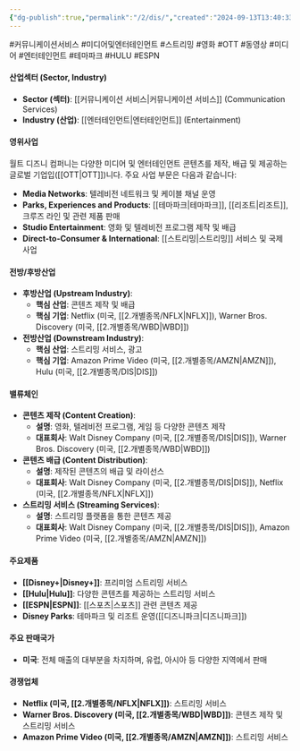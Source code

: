 ```yaml
---
{"dg-publish":true,"permalink":"/2/dis/","created":"2024-09-13T13:40:33.648+09:00","updated":"2025-07-29T21:37:04.570+09:00"}
---
```


#커뮤니케이션서비스 #미디어및엔터테인먼트 #스트리밍 #영화 #OTT #동영상 #미디어 #엔터테인먼트 #테마파크 #HULU #ESPN


#### 산업섹터 (Sector, Industry)

- **Sector (섹터)**: [[커뮤니케이션 서비스\|커뮤니케이션 서비스]] (Communication Services)
- **Industry (산업)**: [[엔터테인먼트\|엔터테인먼트]] (Entertainment)

#### 영위사업

월트 디즈니 컴퍼니는 다양한 미디어 및 엔터테인먼트 콘텐츠를 제작, 배급 및 제공하는 글로벌 기업입([[OTT\|OTT]])니다. 주요 사업 부문은 다음과 같습니다:

- **Media Networks**: 텔레비전 네트워크 및 케이블 채널 운영
- **Parks, Experiences and Products**: [[테마파크\|테마파크]], [[리조트\|리조트]], 크루즈 라인 및 관련 제품 판매
- **Studio Entertainment**: 영화 및 텔레비전 프로그램 제작 및 배급
- **Direct-to-Consumer & International**: [[스트리밍\|스트리밍]] 서비스 및 국제 사업

#### 전방/후방산업

- **후방산업 (Upstream Industry)**:
    - **핵심 산업**: 콘텐츠 제작 및 배급
    - **핵심 기업**: Netflix (미국, [[2.개별종목/NFLX\|NFLX]]), Warner Bros. Discovery (미국, [[2.개별종목/WBD\|WBD]])
- **전방산업 (Downstream Industry)**:
    - **핵심 산업**: 스트리밍 서비스, 광고
    - **핵심 기업**: Amazon Prime Video (미국, [[2.개별종목/AMZN\|AMZN]]), Hulu (미국, [[2.개별종목/DIS\|DIS]])

#### 밸류체인

- **콘텐츠 제작 (Content Creation)**:
    - **설명**: 영화, 텔레비전 프로그램, 게임 등 다양한 콘텐츠 제작
    - **대표회사**: Walt Disney Company (미국, [[2.개별종목/DIS\|DIS]]), Warner Bros. Discovery (미국, [[2.개별종목/WBD\|WBD]])
- **콘텐츠 배급 (Content Distribution)**:
    - **설명**: 제작된 콘텐츠의 배급 및 라이선스
    - **대표회사**: Walt Disney Company (미국, [[2.개별종목/DIS\|DIS]]), Netflix (미국, [[2.개별종목/NFLX\|NFLX]])
- **스트리밍 서비스 (Streaming Services)**:
    - **설명**: 스트리밍 플랫폼을 통한 콘텐츠 제공
    - **대표회사**: Walt Disney Company (미국, [[2.개별종목/DIS\|DIS]]), Amazon Prime Video (미국, [[2.개별종목/AMZN\|AMZN]])

#### 주요제품

- **[[Disney+\|Disney+]]**: 프리미엄 스트리밍 서비스
- **[[Hulu\|Hulu]]**: 다양한 콘텐츠를 제공하는 스트리밍 서비스
- **[[ESPN\|ESPN]]**: [[스포츠\|스포츠]] 관련 콘텐츠 제공
- **Disney Parks**: 테마파크 및 리조트 운영([[디즈니파크\|디즈니파크]])

#### 주요 판매국가

- **미국**: 전체 매출의 대부분을 차지하며, 유럽, 아시아 등 다양한 지역에서 판매

#### 경쟁업체

- **Netflix (미국, [[2.개별종목/NFLX\|NFLX]])**: 스트리밍 서비스
- **Warner Bros. Discovery (미국, [[2.개별종목/WBD\|WBD]])**: 콘텐츠 제작 및 스트리밍 서비스
- **Amazon Prime Video (미국, [[2.개별종목/AMZN\|AMZN]])**: 스트리밍 서비스